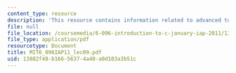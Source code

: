 ```yaml
---
content_type: resource
description: 'This resource contains information related to advanced topics I. '
file: null
file_location: /coursemedia/6-096-introduction-to-c-january-iap-2011/13882f48b16656374a40a0d103a3b51c_MIT6_096IAP11_lec09.pdf
file_type: application/pdf
resourcetype: Document
title: MIT6_096IAP11_lec09.pdf
uid: 13882f48-b166-5637-4a40-a0d103a3b51c
---
```

